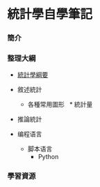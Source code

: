 # 統計學自學筆記

### 簡介

### 整理大綱
* [統計學綱要]()
* 敘述統計
    * 各種常用圖形 
    * 統計量
     
 * 推論統計
* 编程语言
   * 脚本语言
      * Python
### 學習資源
